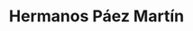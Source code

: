 ---
title: "Hermanos Páez Martín"
url: /los-palacios-y-villafranca/hermanos-paez-martin/
shop: Supermarkt
---